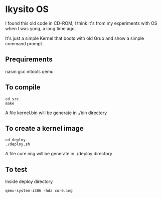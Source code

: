 # Ikysito OS

I found this old code in CD-ROM, I think it's from my experiments 
with OS when I was yong, a long time ago.

It's just a simple Kernel that boots with old Grub and show a simple command prompt.

## Prequirements
nasm
gcc
mtools
qemu


## To compile
```
cd src
make
```
A file kernel.bin will be generate in ./bin directory


## To create a kernel image
```
cd deploy
./deploy.sh
```
A file core.img will be generate in ./deploy directory


## To test

Inside deploy directory
```
qemu-system-i386 -hda core.img
```

